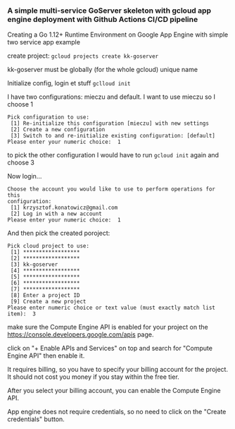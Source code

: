 ### A simple multi-service GoServer skeleton with gcloud app engine deployment with Github Actions CI/CD pipeline

Creating a Go 1.12+ Runtime Environment on Google App Engine with simple two service app example

create project:
`gcloud projects create kk-goserver`

kk-goserver must be globally (for the whole gcloud) unique name

Initialize config, login et stuff
`gclloud init`

I have two configurations: mieczu and default. I want to use mieczu so I choose 1

```
Pick configuration to use:
 [1] Re-initialize this configuration [mieczu] with new settings
 [2] Create a new configuration
 [3] Switch to and re-initialize existing configuration: [default]
Please enter your numeric choice:  1
```

to pick the other configuration I would have to run `gcloud init` again and choose 3

Now login...

```
Choose the account you would like to use to perform operations for this
configuration:
 [1] krzysztof.konatowicz@gmail.com
 [2] Log in with a new account
Please enter your numeric choice:  1
```

And then pick the created poroject:

```
Pick cloud project to use:
 [1] ******************
 [2] ******************
 [3] kk-goserver
 [4] ******************
 [5] ******************
 [6] ******************
 [7] ******************
 [8] Enter a project ID
 [9] Create a new project
Please enter numeric choice or text value (must exactly match list item):  3
```

make sure the
Compute Engine API is enabled for your project on the
https://console.developers.google.com/apis page.

click on "+ Enable APIs and Services" on top and search for "Compute Engine API" then enable it.

It requires billing, so you have to specify your billing account for the project. It should not cost you money if you stay within the free tier.

After you select your billing account, you can enable the Compute Engine API.

App engine does not require credentials, so no need to click on the "Create credentials" button.

